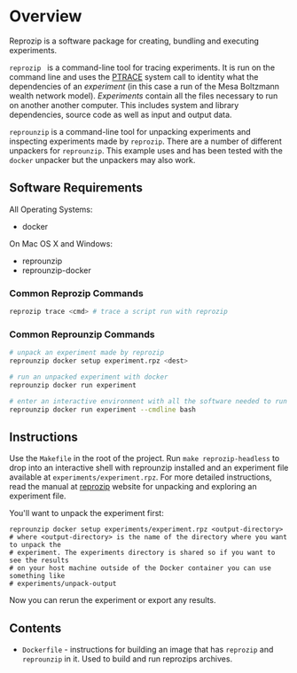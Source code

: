 # Overview

Reprozip is a software package for creating, bundling and executing experiments.

`reprozip ` is a command-line tool for tracing experiments. It is run on the command line and uses the [PTRACE](http://www.man7.org/linux/man-pages/man2/ptrace.2.html#NAME) system call to identity what the dependencies of an _experiment_ (in this case a run of the Mesa Boltzmann wealth network model). _Experiments_ contain all the files necessary to run on another another computer. This includes system and library dependencies, source code as well as input and output data.

`reprounzip` is a command-line tool for unpacking experiments and inspecting experiments made by `reprozip`. There are a number of different unpackers for `reprounzip`. This example uses and has been tested with the `docker` unpacker but the unpackers may also work.

## Software Requirements

All Operating Systems:

- docker

On Mac OS X and Windows:

- reprounzip
- reprounzip-docker

### Common Reprozip Commands

```bash
reprozip trace <cmd> # trace a script run with reprozip
```

### Common Reprounzip Commands

```bash
# unpack an experiment made by reprozip
reprounzip docker setup experiment.rpz <dest>

# run an unpacked experiment with docker
reprounzip docker run experiment

# enter an interactive environment with all the software needed to run the experiment
reprounzip docker run experiment --cmdline bash
```

## Instructions

Use the `Makefile` in the root of the project. Run `make reprozip-headless` to drop into an interactive shell with reprounzip installed and an experiment file available at `experiments/experiment.rpz`. For more detailed instructions, read the manual at [reprozip](https://docs.reprozip.org/en/1.0.x/unpacking.html) website for unpacking and exploring an experiment file.

You'll want to unpack the experiment first:

```
reprounzip docker setup experiments/experiment.rpz <output-directory>
# where <output-directory> is the name of the directory where you want to unpack the
# experiment. The experiments directory is shared so if you want to see the results
# on your host machine outside of the Docker container you can use something like 
# experiments/unpack-output
```

Now you can rerun the experiment or export any results.

## Contents

- `Dockerfile` - instructions for building an image that has `reprozip` and
  `reprounzip` in it. Used to build and run reprozips archives.
